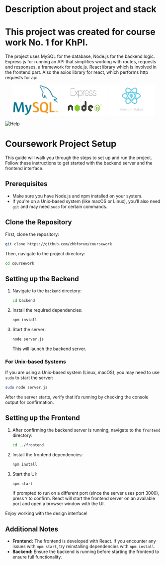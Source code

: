 # Description about project and stack 

# This project was created for course work No. 1 for KhPI. 

The project uses MySQL for the database, 
Node.js for the backend logic. 
Express.js for running an API that simplifies working with routes, requests and responses, a framework for node.js. 
React library which is involved in the frontend part. Also the axios library for react, which performs http requests for api


<p align="center">
  <img src="photos/90px-MySQL_logo.svg.png" alt="MySQL Logo" width="150" height="100"/>
  <img src="photos/image_no_background.png" alt="Node.js Logo" width="150" height="100"/>
  <img src="photos/image_react_no_background_v2.png" alt="Node.js Logo" width="150" height="100"/>
</p>

![Help](https://prnt.sc/Ce3EEtptlWuS)

# Coursework Project Setup

This guide will walk you through the steps to set up and run the project. Follow these instructions to get started with the backend server and the frontend interface.

## Prerequisites

- Make sure you have Node.js and npm installed on your system.
- If you're on a Unix-based system (like macOS or Linux), you’ll also need `git` and may need `sudo` for certain commands.

## Clone the Repository

First, clone the repository:

```bash
git clone https://github.com/zhbforum/coursework
```

Then, navigate to the project directory:

```bash
cd coursework
```

## Setting up the Backend

1. Navigate to the `backend` directory:

   ```bash
   cd backend
   ```

2. Install the required dependencies:

   ```bash
   npm install
   ```

3. Start the server:

   ```bash
   node server.js
   ```

   This will launch the backend server.

### For Unix-based Systems

If you are using a Unix-based system (Linux, macOS), you may need to use `sudo` to start the server:

```bash
sudo node server.js
```

After the server starts, verify that it’s running by checking the console output for confirmation.

## Setting up the Frontend

1. After confirming the backend server is running, navigate to the `frontend` directory:

   ```bash
   cd ../frontend
   ```

2. Install the frontend dependencies:

   ```bash
   npm install
   ```

3. Start the UI:

   ```bash
   npm start
   ```

   If prompted to run on a different port (since the server uses port 3000), press `Y` to confirm. React will start the frontend server on an available port and open a browser window with the UI.

Enjoy working with the design interface!

## Additional Notes

- **Frontend:** The frontend is developed with React. If you encounter any issues with `npm start`, try reinstalling dependencies with `npm install`.
- **Backend:** Ensure the backend is running before starting the frontend to ensure full functionality.
